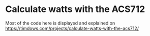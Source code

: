 # Calculate watts with the ACS712

Most of the code here is displayed and explained on https://timdows.com/projects/calculate-watts-with-the-acs712/

